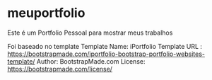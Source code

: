 # meuportfolio
Este é um Portfolio Pessoal para mostrar meus trabalhos

Foi baseado no template
Template Name: iPortfolio
Template URL : https://bootstrapmade.com/iportfolio-bootstrap-portfolio-websites-template/
Author: BootstrapMade.com
License: https://bootstrapmade.com/license/
